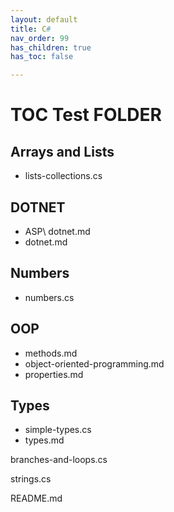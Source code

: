```yaml
---
layout: default
title: C#
nav_order: 99
has_children: true
has_toc: false

---
```

# TOC Test FOLDER
## Arrays and Lists
- lists-collections.cs
## DOTNET
- ASP\ dotnet.md
- dotnet.md
## Numbers
- numbers.cs
## OOP
- methods.md
- object-oriented-programming.md
- properties.md
## Types
- simple-types.cs
- types.md

branches-and-loops.cs

strings.cs

README.md
